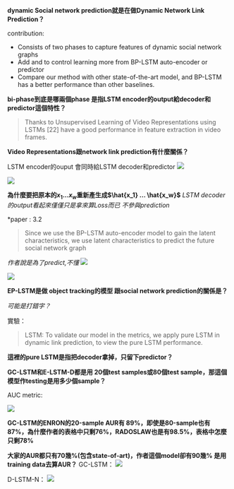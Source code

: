
**dynamic Social network prediction就是在做Dynamic Network Link Prediction？**


contribution:
* Consists of two phases to capture features of dynamic social network graphs
* Add  and  to control learning more from BP-LSTM auto-encoder or predictor
* Compare our method with other state-of-the-art model, and BP-LSTM has a better performance than other baselines.

**bi-phase到底是哪兩個phase
是指LSTM encoder的output給decoder和predictor這個特性？**

> Thanks to Unsupervised Learning of Video Representations
using LSTMs [22] have a good performance in feature extraction in video frames.

**Video Representations跟network link prediction有什麼關係？**

LSTM encoder的ouput
會同時給LSTM decoder和predictor
![](https://i.imgur.com/ccuXyXJ.png)

![](https://i.imgur.com/U0PgThc.png)


**為什麼要把原本的${x_1} ... {x_w}$重新產生成$\hat{x_1} ... \hat{x_w}$**
*LSTM decoder的output看起來僅僅只是拿來算Loss而已
不參與prediction*


*paper : 3.2
> Since we use the BP-LSTM auto-encoder model to gain the latent characteristics,
we use latent characteristics to predict the future social network graph

*作者說是為了predict,不懂*
![](https://i.imgur.com/W5eZLRk.png)


![](https://i.imgur.com/HsQhknu.png)

**EP-LSTM是做 object tracking的模型
跟social network prediction的關係是？**

*可能是打錯字？*

實驗：
> LSTM: To validate our model in the metrics, we apply pure LSTM in dynamic
link prediction, to view the pure LSTM performance.

**這裡的pure LSTM是指把decoder拿掉，只留下predictor？**


**GC-LSTM和E-LSTM-D都是用 20個test samples或80個test sample，那這個模型作testing是用多少個sample？**

AUC metric:


![](https://i.imgur.com/rrE9XBu.png)


**GC-LSTM的ENRON的20-sample AUR有 89%，即使是80-sample也有87%，為什麼作者的表格中只剩76%，RADOSLAW也是有98.5%，表格中怎麼只剩78%**

**大家的AUR都只有70幾%(包含state-of-art)，作者這個model卻有90幾%
是用training data去算AUR？**
GC-LSTM：
![](https://i.imgur.com/oivICh7.png)

D-LSTM-N：
![](https://i.imgur.com/GKVImeP.png)

